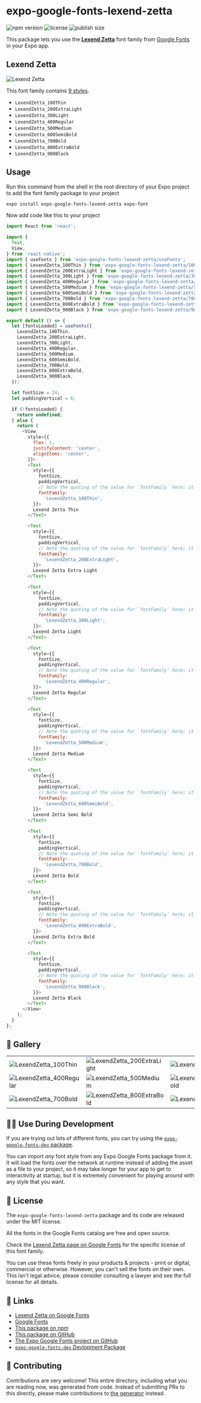 # expo-google-fonts-lexend-zetta

![npm version](https://flat.badgen.net/npm/v/expo-google-fonts-lexend-zetta)
![license](https://flat.badgen.net/github/license/expo/google-fonts)
![publish size](https://flat.badgen.net/packagephobia/install/expo-google-fonts-lexend-zetta)

This package lets you use the [**Lexend Zetta**](https://fonts.google.com/specimen/Lexend+Zetta) font family from [Google Fonts](https://fonts.google.com/) in your Expo app.

## Lexend Zetta

![Lexend Zetta](./font-family.png)

This font family contains [9 styles](#-gallery).

- `LexendZetta_100Thin`
- `LexendZetta_200ExtraLight`
- `LexendZetta_300Light`
- `LexendZetta_400Regular`
- `LexendZetta_500Medium`
- `LexendZetta_600SemiBold`
- `LexendZetta_700Bold`
- `LexendZetta_800ExtraBold`
- `LexendZetta_900Black`

## Usage

Run this command from the shell in the root directory of your Expo project to add the font family package to your project
```sh
expo install expo-google-fonts-lexend-zetta expo-font
```

Now add code like this to your project
```js
import React from 'react';

import {
  Text,
  View,
} from 'react-native';
import { useFonts } from 'expo-google-fonts-lexend-zetta/useFonts';
import { LexendZetta_100Thin } from 'expo-google-fonts-lexend-zetta/100Thin';
import { LexendZetta_200ExtraLight } from 'expo-google-fonts-lexend-zetta/200ExtraLight';
import { LexendZetta_300Light } from 'expo-google-fonts-lexend-zetta/300Light';
import { LexendZetta_400Regular } from 'expo-google-fonts-lexend-zetta/400Regular';
import { LexendZetta_500Medium } from 'expo-google-fonts-lexend-zetta/500Medium';
import { LexendZetta_600SemiBold } from 'expo-google-fonts-lexend-zetta/600SemiBold';
import { LexendZetta_700Bold } from 'expo-google-fonts-lexend-zetta/700Bold';
import { LexendZetta_800ExtraBold } from 'expo-google-fonts-lexend-zetta/800ExtraBold';
import { LexendZetta_900Black } from 'expo-google-fonts-lexend-zetta/900Black';

export default () => {
  let [fontsLoaded] = useFonts({
    LexendZetta_100Thin,
    LexendZetta_200ExtraLight,
    LexendZetta_300Light,
    LexendZetta_400Regular,
    LexendZetta_500Medium,
    LexendZetta_600SemiBold,
    LexendZetta_700Bold,
    LexendZetta_800ExtraBold,
    LexendZetta_900Black,
  });

  let fontSize = 24;
  let paddingVertical = 6;

  if (!fontsLoaded) {
    return undefined;
  } else {
    return (
      <View
        style={{
          flex: 1,
          justifyContent: 'center',
          alignItems: 'center',
        }}>
        <Text
          style={{
            fontSize,
            paddingVertical,
            // Note the quoting of the value for `fontFamily` here; it expects a string!
            fontFamily:
              'LexendZetta_100Thin',
          }}>
          Lexend Zetta Thin
        </Text>

        <Text
          style={{
            fontSize,
            paddingVertical,
            // Note the quoting of the value for `fontFamily` here; it expects a string!
            fontFamily:
              'LexendZetta_200ExtraLight',
          }}>
          Lexend Zetta Extra Light
        </Text>

        <Text
          style={{
            fontSize,
            paddingVertical,
            // Note the quoting of the value for `fontFamily` here; it expects a string!
            fontFamily:
              'LexendZetta_300Light',
          }}>
          Lexend Zetta Light
        </Text>

        <Text
          style={{
            fontSize,
            paddingVertical,
            // Note the quoting of the value for `fontFamily` here; it expects a string!
            fontFamily:
              'LexendZetta_400Regular',
          }}>
          Lexend Zetta Regular
        </Text>

        <Text
          style={{
            fontSize,
            paddingVertical,
            // Note the quoting of the value for `fontFamily` here; it expects a string!
            fontFamily:
              'LexendZetta_500Medium',
          }}>
          Lexend Zetta Medium
        </Text>

        <Text
          style={{
            fontSize,
            paddingVertical,
            // Note the quoting of the value for `fontFamily` here; it expects a string!
            fontFamily:
              'LexendZetta_600SemiBold',
          }}>
          Lexend Zetta Semi Bold
        </Text>

        <Text
          style={{
            fontSize,
            paddingVertical,
            // Note the quoting of the value for `fontFamily` here; it expects a string!
            fontFamily:
              'LexendZetta_700Bold',
          }}>
          Lexend Zetta Bold
        </Text>

        <Text
          style={{
            fontSize,
            paddingVertical,
            // Note the quoting of the value for `fontFamily` here; it expects a string!
            fontFamily:
              'LexendZetta_800ExtraBold',
          }}>
          Lexend Zetta Extra Bold
        </Text>

        <Text
          style={{
            fontSize,
            paddingVertical,
            // Note the quoting of the value for `fontFamily` here; it expects a string!
            fontFamily:
              'LexendZetta_900Black',
          }}>
          Lexend Zetta Black
        </Text>
      </View>
    );
  }
};

```

## 🔡 Gallery


||||
|-|-|-|
|![LexendZetta_100Thin](.//100Thin/LexendZetta_100Thin.ttf.png)|![LexendZetta_200ExtraLight](.//200ExtraLight/LexendZetta_200ExtraLight.ttf.png)|![LexendZetta_300Light](.//300Light/LexendZetta_300Light.ttf.png)||
|![LexendZetta_400Regular](.//400Regular/LexendZetta_400Regular.ttf.png)|![LexendZetta_500Medium](.//500Medium/LexendZetta_500Medium.ttf.png)|![LexendZetta_600SemiBold](.//600SemiBold/LexendZetta_600SemiBold.ttf.png)||
|![LexendZetta_700Bold](.//700Bold/LexendZetta_700Bold.ttf.png)|![LexendZetta_800ExtraBold](.//800ExtraBold/LexendZetta_800ExtraBold.ttf.png)|![LexendZetta_900Black](.//900Black/LexendZetta_900Black.ttf.png)||


## 👩‍💻 Use During Development

If you are trying out lots of different fonts, you can try using the [`expo-google-fonts-dev` package](https://github.com/freeboub/google-fonts/tree/master/font-packages/dev#readme).

You can import *any* font style from any Expo Google Fonts package from it. It will load the fonts
over the network at runtime instead of adding the asset as a file to your project, so it may take longer
for your app to get to interactivity at startup, but it is extremely convenient
for playing around with any style that you want.

## 📖 License

The `expo-google-fonts-lexend-zetta` package and its code are released under the MIT license.

All the fonts in the Google Fonts catalog are free and open source.

Check the [Lexend Zetta page on Google Fonts](https://fonts.google.com/specimen/Lexend+Zetta) for the specific license of this font family.

You can use these fonts freely in your products & projects - print or digital, commercial or otherwise. However, you can't sell the fonts on their own. This isn't legal advice, please consider consulting a lawyer and see the full license for all details.

## 🔗 Links

- [Lexend Zetta on Google Fonts](https://fonts.google.com/specimen/Lexend+Zetta)
- [Google Fonts](https://fonts.google.com/)
- [This package on npm](https://www.npmjs.com/package/expo-google-fonts-lexend-zetta)
- [This package on GitHub](https://github.com/freeboub/google-fonts/tree/master/font-packages/lexend-zetta)
- [The Expo Google Fonts project on GitHub](https://github.com/freeboub/google-fonts)
- [`expo-google-fonts-dev` Devlopment Package](https://github.com/freeboub/google-fonts/tree/master/font-packages/dev)

## 🤝 Contributing

Contributions are very welcome! This entire directory, including what you are reading now, was generated from code. Instead of submitting PRs to this directly, please make contributions to [the generator](https://github.com/freeboub/google-fonts/tree/master/packages/generator) instead.
